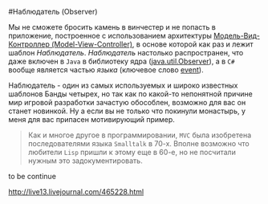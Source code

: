 #Наблюдатель (Observer)

Мы не сможете бросить камень в винчестер и не попасть в приложение, построенное с использованием архитектуры [Модель-Вид-Контроллер (Model-View-Controller)](http://en.wikipedia.org/wiki/Model%E2%80%93view%E2%80%93controller), в основе которой как раз и лежит шаблон *Наблюдатель*. *Наблюдатель* настолько распространен, что даже включен в ```Java``` в библиотеку ядра ([java.util.Observer](http://docs.oracle.com/javase/7/docs/api/java/util/Observer.html)), а в ```C#``` вообще является частью *языка* (ключевое слово [event](http://msdn.microsoft.com/en-us/library/8627sbea.aspx)).

Наблюдатель - один из самых используемых и широко известных шаблонов Банды четырех, но так как по какой-то непонятной причине мир игровой разработки зачастую обособлен, возможно для вас он станет новинкой. Ну а если вы не только что покинули монастырь, у меня для вас припасен мотивирующий пример.

> Как и многое другое в программировании, ```MVC``` была изобретена последователями языка ```Smalltalk``` в 70-х. Вполне возможно что любители ```Lisp``` пришли к этому еще в 60-е, но не посчитали нужным это задокументировать.


to be continue

http://live13.livejournal.com/465228.html